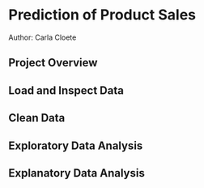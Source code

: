 # Prediction of Product Sales
  Author: Carla Cloete
## Project Overview
## Load and Inspect Data
## Clean Data
## Exploratory Data Analysis
## Explanatory Data Analysis
